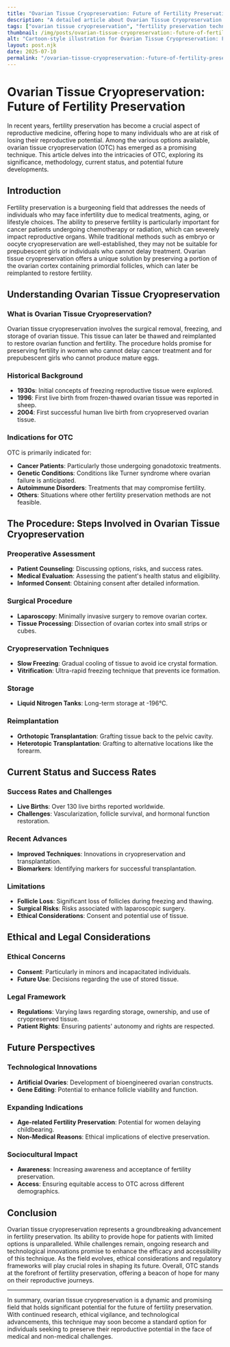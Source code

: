 ```yaml
---
title: "Ovarian Tissue Cryopreservation: Future of Fertility Preservation"
description: "A detailed article about Ovarian Tissue Cryopreservation: Future of Fertility Preservation."
tags: ["ovarian tissue cryopreservation", "fertility preservation techniques", "future of fertility preservation", "ovarian tissue freezing", "fertility preservation options"]
thumbnail: /img/posts/ovarian-tissue-cryopreservation:-future-of-fertility-preservation.webp
alt: "Cartoon-style illustration for Ovarian Tissue Cryopreservation: Future of Fertility Preservation"
layout: post.njk
date: 2025-07-10
permalink: "/ovarian-tissue-cryopreservation:-future-of-fertility-preservation/"
---
```


# Ovarian Tissue Cryopreservation: Future of Fertility Preservation

In recent years, fertility preservation has become a crucial aspect of reproductive medicine, offering hope to many individuals who are at risk of losing their reproductive potential. Among the various options available, ovarian tissue cryopreservation (OTC) has emerged as a promising technique. This article delves into the intricacies of OTC, exploring its significance, methodology, current status, and potential future developments.

## Introduction

Fertility preservation is a burgeoning field that addresses the needs of individuals who may face infertility due to medical treatments, aging, or lifestyle choices. The ability to preserve fertility is particularly important for cancer patients undergoing chemotherapy or radiation, which can severely impact reproductive organs. While traditional methods such as embryo or oocyte cryopreservation are well-established, they may not be suitable for prepubescent girls or individuals who cannot delay treatment. Ovarian tissue cryopreservation offers a unique solution by preserving a portion of the ovarian cortex containing primordial follicles, which can later be reimplanted to restore fertility.

## Understanding Ovarian Tissue Cryopreservation

### What is Ovarian Tissue Cryopreservation?

Ovarian tissue cryopreservation involves the surgical removal, freezing, and storage of ovarian tissue. This tissue can later be thawed and reimplanted to restore ovarian function and fertility. The procedure holds promise for preserving fertility in women who cannot delay cancer treatment and for prepubescent girls who cannot produce mature eggs.

### Historical Background

- **1930s**: Initial concepts of freezing reproductive tissue were explored.
- **1996**: First live birth from frozen-thawed ovarian tissue was reported in sheep.
- **2004**: First successful human live birth from cryopreserved ovarian tissue.

### Indications for OTC

OTC is primarily indicated for:

- **Cancer Patients**: Particularly those undergoing gonadotoxic treatments.
- **Genetic Conditions**: Conditions like Turner syndrome where ovarian failure is anticipated.
- **Autoimmune Disorders**: Treatments that may compromise fertility.
- **Others**: Situations where other fertility preservation methods are not feasible.

## The Procedure: Steps Involved in Ovarian Tissue Cryopreservation

### Preoperative Assessment

- **Patient Counseling**: Discussing options, risks, and success rates.
- **Medical Evaluation**: Assessing the patient's health status and eligibility.
- **Informed Consent**: Obtaining consent after detailed information.

### Surgical Procedure

- **Laparoscopy**: Minimally invasive surgery to remove ovarian cortex.
- **Tissue Processing**: Dissection of ovarian cortex into small strips or cubes.

### Cryopreservation Techniques

- **Slow Freezing**: Gradual cooling of tissue to avoid ice crystal formation.
- **Vitrification**: Ultra-rapid freezing technique that prevents ice formation.

### Storage

- **Liquid Nitrogen Tanks**: Long-term storage at -196°C.

### Reimplantation

- **Orthotopic Transplantation**: Grafting tissue back to the pelvic cavity.
- **Heterotopic Transplantation**: Grafting to alternative locations like the forearm.

## Current Status and Success Rates

### Success Rates and Challenges

- **Live Births**: Over 130 live births reported worldwide.
- **Challenges**: Vascularization, follicle survival, and hormonal function restoration.

### Recent Advances

- **Improved Techniques**: Innovations in cryopreservation and transplantation.
- **Biomarkers**: Identifying markers for successful transplantation.

### Limitations

- **Follicle Loss**: Significant loss of follicles during freezing and thawing.
- **Surgical Risks**: Risks associated with laparoscopic surgery.
- **Ethical Considerations**: Consent and potential use of tissue.

## Ethical and Legal Considerations

### Ethical Concerns

- **Consent**: Particularly in minors and incapacitated individuals.
- **Future Use**: Decisions regarding the use of stored tissue.

### Legal Framework

- **Regulations**: Varying laws regarding storage, ownership, and use of cryopreserved tissue.
- **Patient Rights**: Ensuring patients' autonomy and rights are respected.

## Future Perspectives

### Technological Innovations

- **Artificial Ovaries**: Development of bioengineered ovarian constructs.
- **Gene Editing**: Potential to enhance follicle viability and function.

### Expanding Indications

- **Age-related Fertility Preservation**: Potential for women delaying childbearing.
- **Non-Medical Reasons**: Ethical implications of elective preservation.

### Sociocultural Impact

- **Awareness**: Increasing awareness and acceptance of fertility preservation.
- **Access**: Ensuring equitable access to OTC across different demographics.

## Conclusion

Ovarian tissue cryopreservation represents a groundbreaking advancement in fertility preservation. Its ability to provide hope for patients with limited options is unparalleled. While challenges remain, ongoing research and technological innovations promise to enhance the efficacy and accessibility of this technique. As the field evolves, ethical considerations and regulatory frameworks will play crucial roles in shaping its future. Overall, OTC stands at the forefront of fertility preservation, offering a beacon of hope for many on their reproductive journeys.

---

In summary, ovarian tissue cryopreservation is a dynamic and promising field that holds significant potential for the future of fertility preservation. With continued research, ethical vigilance, and technological advancements, this technique may soon become a standard option for individuals seeking to preserve their reproductive potential in the face of medical and non-medical challenges.